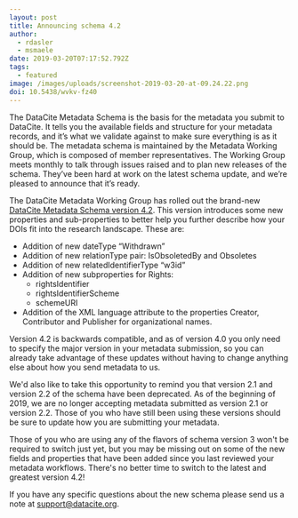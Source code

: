 ```yaml
---
layout: post
title: Announcing schema 4.2
author:
  - rdasler
  - msmaele
date: 2019-03-20T07:17:52.792Z
tags:
  - featured
image: /images/uploads/screenshot-2019-03-20-at-09.24.22.png
doi: 10.5438/wvkv-fz40
---
```

The DataCite Metadata Schema is the basis for the metadata you submit to DataCite. It tells you the available fields and structure for your metadata records, and it’s what we validate against to make sure everything is as it should be. The metadata schema is maintained by the Metadata Working Group, which is composed of member representatives. The Working Group meets monthly to talk through issues raised and to plan new releases of the schema. They’ve been hard at work on the latest schema update, and we’re pleased to announce that it’s ready. 

The DataCite Metadata Working Group has rolled out the brand-new [DataCite Metadata Schema version 4.2](https://doi.org/10.5438/bmjt-bx77). This version introduces some new properties and sub-properties to better help you further describe how your DOIs fit into the research landscape. These are: 

- Addition of new dateType “Withdrawn”
- Addition of new relationType pair: IsObsoletedBy and Obsoletes
- Addition of new relatedIdentifierType “w3id”
- Addition of new subproperties for Rights:
    - rightsIdentifier
    - rightsIdentifierScheme
    - schemeURI
- Addition of the XML language attribute to the properties Creator, Contributor and Publisher for organizational names.

Version 4.2 is backwards compatible, and as of version 4.0 you only need to specify the major version in your metadata submission, so you can already take advantage of these updates without having to change anything else about how you send metadata to us. 

We'd also like to take this opportunity to remind you that version 2.1 and version 2.2 of the schema have been deprecated. As of the beginning of 2019, we are no longer accepting metadata submitted as version 2.1 or version 2.2. Those of you who have still been using these versions should be sure to update how you are submitting your metadata. 

Those of you who are using any of the flavors of schema version 3 won't be required to switch just yet, but you may be missing out on some of the new fields and properties that have been added since you last reviewed your metadata workflows. There's no better time to switch to the latest and greatest version 4.2!

If you have any specific questions about the new schema please send us a note at [support@datacite.org](mailto:support@datacite.org).
